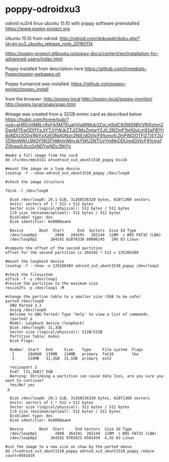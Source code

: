 # poppy-odroidxu3
odroid xu3/4 linux ubuntu 15.10 with poppy software preinstalled https://www.poppy-project.org

Ubuntu 15.10 from odroid:
http://odroid.com/dokuwiki/doku.php?id=en:xu3_ubuntu_release_note_20160114

https://poppy-project.gitbooks.io/poppy-docs/content/en/installation-for-advanced-users/index.html

Poppy installed from description here
https://github.com/Inmediats-Poppy/poppy-webapps.git

Poppy humanoid was installed:
https://github.com/poppy-project/poppy_install

from the browser:
http://poppy.local
http://poppy.local/poppy-monitor/
http://poppy.local/snap/snap.html


#image was created from a 32GB emmc card as described below
https://hubic.com/home/pub/?ruid=aHR0cHM6Ly9sYjk5MTEuaHViaWMub3ZoLm5ldC92MS9BVVRIXzhmZDgxMTEwODI1YzJjYTJiYWJkZTJlZjMxZmIwY2JiL2RlZmF1bHQvLm92aFB1Yi8xNDU3ODg1NjYxXzE0NjA0Nzc2NjE/dGVtcF91cmxfc2lnPWI2OTFlZTI5Y2U1ZjNmNWU3NGY5N2FhMmViMmJkYWU2NTUyYmNhODUmdGVtcF91cmxfZXhwaXJlcz0xNDYwNDc3NjYx

```
#make a full image from the card
dd if=/dev/mmcblk1 of=odroid_xu3_ubunt1510_poppy bs=1k

#mount the image on a loop device
losetup -f --show odroid_xu3_ubunt1510_poppy /dev/loop0

#check the image structure

fdisk -l /dev/loop0 

  Disk /dev/loop0: 29,1 GiB, 31268536320 bytes, 61071360 sectors
  Units: sectors of 1 * 512 = 512 bytes
  Sector size (logical/physical): 512 bytes / 512 bytes
  I/O size (minimum/optimal): 512 bytes / 512 bytes
  Disklabel type: dos
  Disk identifier: 0x0008aae4

  Device       Boot  Start      End  Sectors  Size Id Type
  /dev/loop0p1        2048   264191   262144  128M  c W95 FAT32 (LBA)
  /dev/loop0p2      264192 61070336 60806145   29G 83 Linux
  
#compute the offset of the second partition 
offset for the second partition is 264192 * 512 = 135266304

#mount the loopback device
losetup -f --show -o 135266304 odroid_xu3_ubunt1510_poppy /dev/loop1

#check the filesystem
e2fsck -f -y /dev/loop1
#resize the partition to the maximum size
resize2fs -p /dev/loop1 -M

#change the partion table to a smaller size (5GB to be safe)
parted /dev/loop0 
  GNU Parted 3.2
  Using /dev/loop0
  Welcome to GNU Parted! Type 'help' to view a list of commands.
  (parted) p                                                                
  Model: Loopback device (loopback)
  Disk /dev/loop0: 31,3GB
  Sector size (logical/physical): 512B/512B
  Partition Table: msdos
  Disk Flags: 

  Number  Start   End     Size    Type     File system  Flags
   1      1049kB  135MB   134MB   primary  fat16        lba
   2      135MB   31,3GB  31,1GB  primary  ext2

  resizepart 2                                                     
  End?  [31,3GB]? 5GB                                                       
  Warning: Shrinking a partition can cause data loss, are you sure you want to continue?
  Yes/No? yes   
 p

  Disk /dev/loop0: 29,1 GiB, 31268536320 bytes, 61071360 sectors
  Units: sectors of 1 * 512 = 512 bytes
  Sector size (logical/physical): 512 bytes / 512 bytes
  I/O size (minimum/optimal): 512 bytes / 512 bytes
  Disklabel type: dos
  Disk identifier: 0x0008aae4

  Device       Boot  Start     End Sectors  Size Id Type
  /dev/loop0p1        2048  264191  262144  128M  c W95 FAT32 (LBA)
  /dev/loop0p2      264192 9765625 9501434  4,5G 83 Linux

#cut the image to a new size as show by the parted above
dd if=odroid_xu3_ubunt1510_poppy odroid_xu3_ubunt1510_poppy_reduce count=9501434
```

 
